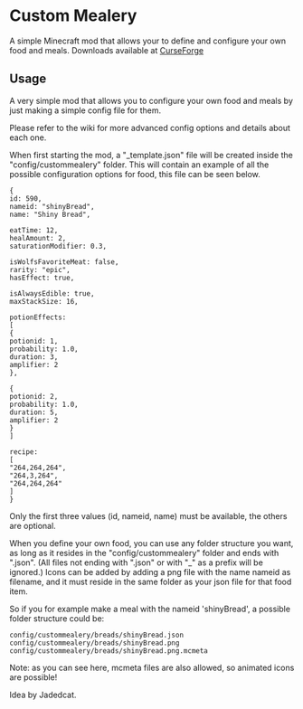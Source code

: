 # Custom Mealery

A simple Minecraft mod that allows your to define and configure your own food and meals.
Downloads available at [CurseForge](https://www.curseforge.com/minecraft/mc-mods/custom-mealery/files)

## Usage
A very simple mod that allows you to configure your own food and meals by just making a simple config file for them.

Please refer to the wiki for more advanced config options and details about each one.

When first starting the mod, a "_template.json" file will be created inside the "config/custommealery" folder. This will contain an example of all the possible configuration options for food, this file can be seen below.

```
{
id: 590,
nameid: "shinyBread",
name: "Shiny Bread",

eatTime: 12,
healAmount: 2,
saturationModifier: 0.3,

isWolfsFavoriteMeat: false,
rarity: "epic",
hasEffect: true,

isAlwaysEdible: true,
maxStackSize: 16,

potionEffects: 
[
{
potionid: 1,
probability: 1.0,
duration: 3,
amplifier: 2
},

{
potionid: 2,
probability: 1.0,
duration: 5,
amplifier: 2
}
]

recipe:
[
"264,264,264",
"264,3,264",
"264,264,264"
]
}
```

Only the first three values (id, nameid, name) must be available, the others are optional.

When you define your own food, you can use any folder structure you want, as long as it resides in the "config/custommealery" folder and ends with ".json". (All files not ending with ".json" or with "_" as a prefix will be ignored.)
Icons can be added by adding a png file with the name nameid as filename, and it must reside in the same folder as your json file for that food item.

So if you for example make a meal with the nameid 'shinyBread', a possible folder structure could be:
```
config/custommealery/breads/shinyBread.json
config/custommealery/breads/shinyBread.png
config/custommealery/breads/shinyBread.png.mcmeta
```
Note: as you can see here, mcmeta files are also allowed, so animated icons are possible!

Idea by Jadedcat.
